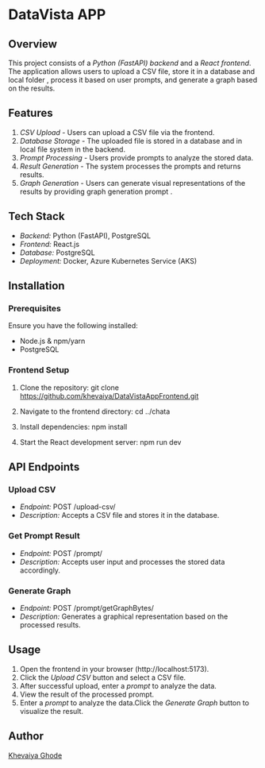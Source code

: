 # DataVista APP

## Overview
This project consists of a *Python (FastAPI) backend* and a *React frontend*. The application allows users to upload a CSV file, store it in a database and local folder , process it based on user prompts, and generate a graph based on the results.

## Features
1. *CSV Upload* - Users can upload a CSV file via the frontend.
2. *Database Storage* - The uploaded file is stored in a database and in local file system in the backend.
3. *Prompt Processing* - Users provide prompts to analyze the stored data.
4. *Result Generation* - The system processes the prompts and returns results.
5. *Graph Generation* - Users can generate visual representations of the results by providing graph generation prompt .

## Tech Stack
- *Backend:* Python (FastAPI), PostgreSQL 
- *Frontend:* React.js
- *Database:* PostgreSQL 
- *Deployment:* Docker, Azure Kubernetes Service (AKS)

## Installation
### Prerequisites
Ensure you have the following installed:
- Node.js & npm/yarn
- PostgreSQL 

### Frontend Setup
1. Clone the repository:
   git clone https://github.com/khevaiya/DataVistaAppFrontend.git
   
2. Navigate to the frontend directory:
   cd ../chata
   
3. Install dependencies:
   npm install  
   
4. Start the React development server:
   npm run dev
   

## API Endpoints
### Upload CSV
- *Endpoint:* POST /upload-csv/
- *Description:* Accepts a CSV file and stores it in the database.

### Get Prompt Result
- *Endpoint:* POST /prompt/
- *Description:* Accepts user input and processes the stored data accordingly.

### Generate Graph
- *Endpoint:* POST /prompt/getGraphBytes/
- *Description:* Generates a graphical representation based on the processed results.

## Usage
1. Open the frontend in your browser (http://localhost:5173).
2. Click the *Upload CSV* button and select a CSV file.
3. After successful upload, enter a *prompt* to analyze the data.
4. View the result of the processed prompt.
5. Enter a *prompt* to analyze the data.Click the *Generate Graph* button to visualize the result.

## Author
[Khevaiya Ghode](https://github.com/khevaiya)

